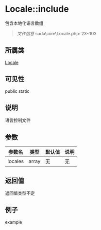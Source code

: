 # Locale::include

包含本地化语言数组

> *文件信息* suda\core\Locale.php: 23~103

## 所属类 

[Locale](../Locale.md)

## 可见性

 public static

## 说明

语言控制文件


## 参数


| 参数名 | 类型 | 默认值 | 说明 |
|--------|-----|-------|-------|
| locales |  array | 无 | 无 |



## 返回值

返回值类型不定


## 例子

example